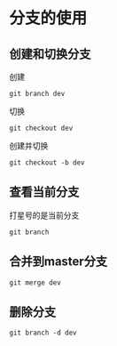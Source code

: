 # 分支的使用

## 创建和切换分支
创建
```
git branch dev
```
切换
```
git checkout dev
```
创建并切换
```
git checkout -b dev
```

## 查看当前分支
打星号的是当前分支
```
git branch
```

## 合并到master分支
```
git merge dev
```

## 删除分支
```
git branch -d dev
```
